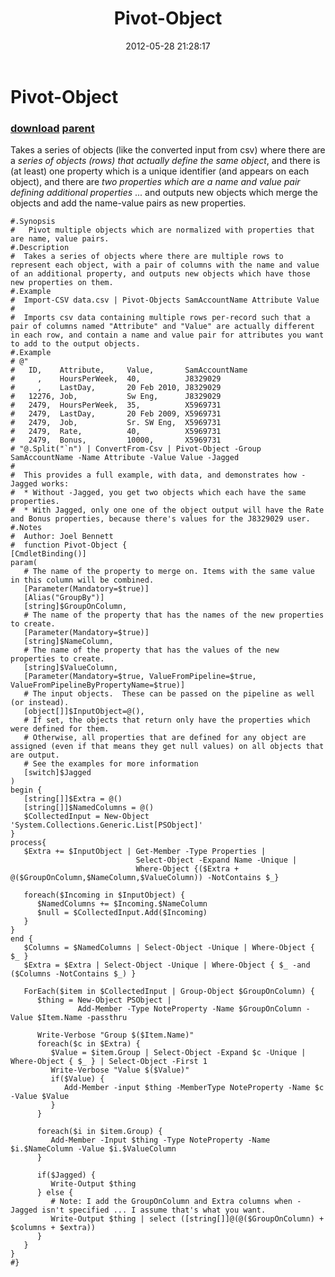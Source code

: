 ﻿---
pid:            3434
parent:         885
children:       
poster:         Joel Bennett
title:          Pivot-Object
date:           2012-05-28 21:28:17
description:    Takes a series of objects (like the converted input from csv) where there are a _series of objects (rows) that actually define the same object_, and there is (at least) one property which is a unique identifier (and appears on each object), and there are _two properties which are a *name and value pair* defining additional properties_ ... and outputs new objects which merge the objects and add the name-value pairs as new properties.
format:         posh
---

# Pivot-Object

### [download](3434.ps1) [parent](885.md) 

Takes a series of objects (like the converted input from csv) where there are a _series of objects (rows) that actually define the same object_, and there is (at least) one property which is a unique identifier (and appears on each object), and there are _two properties which are a *name and value pair* defining additional properties_ ... and outputs new objects which merge the objects and add the name-value pairs as new properties.

```posh
#.Synopsis
#   Pivot multiple objects which are normalized with properties that are name, value pairs.
#.Description
#  Takes a series of objects where there are multiple rows to represent each object, with a pair of columns with the name and value of an additional property, and outputs new objects which have those new properties on them.
#.Example
#  Import-CSV data.csv | Pivot-Objects SamAccountName Attribute Value
#
#  Imports csv data containing multiple rows per-record such that a pair of columns named "Attribute" and "Value" are actually different in each row, and contain a name and value pair for attributes you want to add to the output objects.
#.Example
# @"
#   ID,    Attribute,     Value,       SamAccountName
#     ,    HoursPerWeek,  40,          J8329029
#     ,    LastDay,       20 Feb 2010, J8329029
#   12276, Job,           Sw Eng,      J8329029
#   2479,  HoursPerWeek,  35,          X5969731
#   2479,  LastDay,       20 Feb 2009, X5969731
#   2479,  Job,           Sr. SW Eng,  X5969731
#   2479,  Rate,          40,          X5969731
#   2479,  Bonus,         10000,       X5969731
# "@.Split("`n") | ConvertFrom-Csv | Pivot-Object -Group SamAccountName -Name Attribute -Value Value -Jagged
#   
#  This provides a full example, with data, and demonstrates how -Jagged works:
#  * Without -Jagged, you get two objects which each have the same properties. 
#  * With Jagged, only one one of the object output will have the Rate and Bonus properties, because there's values for the J8329029 user.
#.Notes
#  Author: Joel Bennett
#  function Pivot-Object {
[CmdletBinding()]
param(
   # The name of the property to merge on. Items with the same value in this column will be combined.
   [Parameter(Mandatory=$true)]
   [Alias("GroupBy")]
   [string]$GroupOnColumn,
   # The name of the property that has the names of the new properties to create.
   [Parameter(Mandatory=$true)]
   [string]$NameColumn,
   # The name of the property that has the values of the new properties to create.
   [string]$ValueColumn,
   [Parameter(Mandatory=$true, ValueFromPipeline=$true, ValueFromPipelineByPropertyName=$true)]
   # The input objects.  These can be passed on the pipeline as well (or instead).
   [object[]]$InputObject=@(),
   # If set, the objects that return only have the properties which were defined for them.
   # Otherwise, all properties that are defined for any object are assigned (even if that means they get null values) on all objects that are output.
   # See the examples for more information
   [switch]$Jagged
)
begin {
   [string[]]$Extra = @()
   [string[]]$NamedColumns = @()
   $CollectedInput = New-Object 'System.Collections.Generic.List[PSObject]'
}
process{
   $Extra += $InputObject | Get-Member -Type Properties | 
                            Select-Object -Expand Name -Unique | 
                            Where-Object {($Extra + @($GroupOnColumn,$NameColumn,$ValueColumn)) -NotContains $_}

   foreach($Incoming in $InputObject) {
      $NamedColumns += $Incoming.$NameColumn
      $null = $CollectedInput.Add($Incoming)
   }
}
end {
   $Columns = $NamedColumns | Select-Object -Unique | Where-Object { $_ }
   $Extra = $Extra | Select-Object -Unique | Where-Object { $_ -and ($Columns -NotContains $_) }
   
   ForEach($item in $CollectedInput | Group-Object $GroupOnColumn) {
      $thing = New-Object PSObject |
               Add-Member -Type NoteProperty -Name $GroupOnColumn -Value $Item.Name -passthru
 
      Write-Verbose "Group $($Item.Name)"
      foreach($c in $Extra) {
         $Value = $item.Group | Select-Object -Expand $c -Unique | Where-Object { $_ } | Select-Object -First 1
         Write-Verbose "Value $($Value)"
         if($Value) {
            Add-Member -input $thing -MemberType NoteProperty -Name $c -Value $Value
         }
      }
 
      foreach($i in $item.Group) {
         Add-Member -Input $thing -Type NoteProperty -Name $i.$NameColumn -Value $i.$ValueColumn
      }
      
      if($Jagged) {
         Write-Output $thing
      } else {
         # Note: I add the GroupOnColumn and Extra columns when -Jagged isn't specified ... I assume that's what you want.
         Write-Output $thing | select ([string[]]@(@($GroupOnColumn) + $columns + $extra))
      }
   }
}
#}


```
